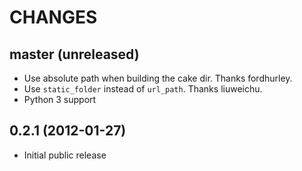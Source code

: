 # CHANGES

## master (unreleased)

- Use absolute path when building the cake dir. Thanks fordhurley.
- Use `static_folder` instead of `url_path`. Thanks liuweichu.
- Python 3 support

## 0.2.1 (2012-01-27)

- Initial public release
